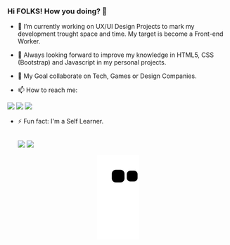 ### Hi FOLKS! How you doing? 👋


 - 🔭 I’m currently working on UX/UI Design Projects to mark my development trought space and time. My target is become a Front-end Worker.

 - 🌱 Always looking forward to improve my knowledge in HTML5, CSS (Bootstrap) and Javascript in my personal projects.

 - 👯 My Goal collaborate on Tech, Games or Design Companies.
 - 📫 How to reach me: <div> 

  <a href="https://instagram.com/henrymaia.t" target="_blank"><img src="https://img.shields.io/badge/-Instagram-%23E4405F?style=for-the-badge&logo=instagram&logoColor=white" target="_blank"></a>
  <a href = "mailto:henriquemt.contato@gmail.com"><img src="https://img.shields.io/badge/-Gmail-%23333?style=for-the-badge&logo=gmail&logoColor=white" target="_blank"></a>
  <a href="https://www.linkedin.com/in/henrique-maya/" target="_blank"><img src="https://img.shields.io/badge/-LinkedIn-%230077B5?style=for-the-badge&logo=linkedin&logoColor=white" target="_blank"></a> 
  
  </div>
  
- ⚡ Fun fact: I'm a Self Learner.

  ##

  <div>
    <img height=150rem src="https://github-readme-stats.vercel.app/api?username=TyHenry96&show_icons=true&theme=dark"/>
    <img height=150rem src="https://github-readme-stats.vercel.app/api/top-langs/?username=TyHenry96&layout=compact&theme=dark"/>
  </div>
  
 
<div align="center"> 
 
  ![Snake animation](https://github.com/rafaballerini/rafaballerini/blob/output/github-contribution-grid-snake.svg)
 
</div>




